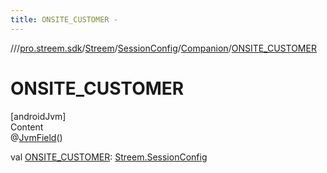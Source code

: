 ```yaml
---
title: ONSITE_CUSTOMER -
---
```

//[<root>](../../../../../index.md)/[pro.streem.sdk](../../../index.md)/[Streem](../../index.md)/[SessionConfig](../index.md)/[Companion](index.md)/[ONSITE_CUSTOMER](-o-n-s-i-t-e_-c-u-s-t-o-m-e-r.md)



# ONSITE_CUSTOMER  
[androidJvm]  
Content  
@[JvmField](https://kotlinlang.org/api/latest/jvm/stdlib/kotlin.jvm/-jvm-field/index.html)()  
  
val [ONSITE_CUSTOMER](-o-n-s-i-t-e_-c-u-s-t-o-m-e-r.md): [Streem.SessionConfig](../index.md)  



